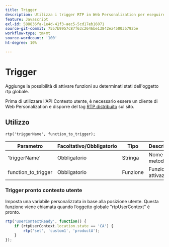 ```yaml
---
title: Trigger
description: Utilizza i trigger RTP in Web Personalization per eseguire funzioni sullo stato rtp, incluso userContextReady, con sintassi, parametri e un esempio di posizione.
feature: Javascript
exl-id: 588836fa-1e4d-41f3-aec5-5cd17eb16071
source-git-commit: 7557b9957c87f63c2646be13842ea450035792be
workflow-type: tm+mt
source-wordcount: '100'
ht-degree: 10%

---
```


# Trigger

Aggiunge la possibilità di attivare funzioni su determinati stati dell&#39;oggetto rtp globale.

Prima di utilizzare l&#39;API Contesto utente, è necessario essere un cliente di Web Personalization e disporre del tag [RTP distribuito](https://experienceleague.adobe.com/it/docs/marketo/using/product-docs/web-personalization/rtp-tag-implementation/deploy-the-rtp-javascript) sul sito.

## Utilizzo

`rtp('triggerName', function_to_trigger);`

| Parametro | Facoltativo/Obbligatorio | Tipo | Descrizione |
|---------------------|-------------------|----------|----------------------|
| &#39;triggerName&#39; | Obbligatorio | Stringa | Nome del metodo. |
| function_to_trigger | Obbligatorio | Funzione | Funzione di attivazione. |

### Trigger pronto contesto utente

Imposta una variabile personalizzata in base alla posizione utente. Questa funzione viene chiamata quando l’oggetto globale &quot;rtpUserContext&quot; è pronto.

```javascript
rtp('userContextReady', function() {
    if (rtpUserContext.location.state == 'CA') {
        rtp('set', 'custom1', 'productA');
    }
});
```
